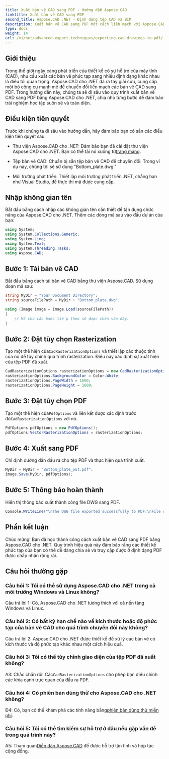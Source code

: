 ```yaml
---
title: Xuất bản vẽ CAD sang PDF - Hướng dẫn Aspose.CAD
linktitle: Xuất bản vẽ CAD sang PDF
second_title: Aspose.CAD .NET - Định dạng tệp CAD và BIM
description: Xuất bản vẽ CAD sang PDF một cách liền mạch với Aspose.CAD cho .NET. Hãy làm theo hướng dẫn từng bước của chúng tôi để chuyển đổi hiệu quả.
type: docs
weight: 14
url: /vi/net/advanced-export-techniques/exporting-cad-drawings-to-pdf/
---
```

## Giới thiệu

Trong thế giới ngày càng phát triển của thiết kế có sự hỗ trợ của máy tính (CAD), nhu cầu xuất các bản vẽ phức tạp sang nhiều định dạng khác nhau là điều tối quan trọng. Aspose.CAD cho .NET đã ra tay giải cứu, cung cấp một bộ công cụ mạnh mẽ để chuyển đổi liền mạch các bản vẽ CAD sang PDF. Trong hướng dẫn này, chúng ta sẽ đi sâu vào quy trình xuất bản vẽ CAD sang PDF bằng Aspose.CAD cho .NET, chia nhỏ từng bước để đảm bảo trải nghiệm học tập suôn sẻ và toàn diện.

## Điều kiện tiên quyết

Trước khi chúng ta đi sâu vào hướng dẫn, hãy đảm bảo bạn có sẵn các điều kiện tiên quyết sau:

-  Thư viện Aspose.CAD cho .NET: Đảm bảo bạn đã cài đặt thư viện Aspose.CAD cho .NET. Bạn có thể tải nó xuống từ[trang mạng](https://releases.aspose.com/cad/net/).

- Tệp bản vẽ CAD: Chuẩn bị sẵn tệp bản vẽ CAD để chuyển đổi. Trong ví dụ này, chúng tôi sẽ sử dụng "Bottom_plate.dwg."

- Môi trường phát triển: Thiết lập môi trường phát triển .NET, chẳng hạn như Visual Studio, để thực thi mã được cung cấp.

## Nhập không gian tên

Bắt đầu bằng cách nhập các không gian tên cần thiết để tận dụng chức năng của Aspose.CAD cho .NET. Thêm các dòng mã sau vào đầu dự án của bạn:

```csharp
using System;
using System.Collections.Generic;
using System.Linq;
using System.Text;
using System.Threading.Tasks;
using Aspose.CAD;
```

## Bước 1: Tải bản vẽ CAD

Bắt đầu bằng cách tải bản vẽ CAD bằng thư viện Aspose.CAD. Sử dụng đoạn mã sau:

```csharp
string MyDir = "Your Document Directory";
string sourceFilePath = MyDir + "Bottom_plate.dwg";

using (Image image = Image.Load(sourceFilePath))
{
    // Mã cho các bước tiếp theo sẽ được chèn vào đây.
}
```

## Bước 2: Đặt tùy chọn Rasterization

 Tạo một thể hiện của`CadRasterizationOptions` và thiết lập các thuộc tính của nó để tùy chỉnh quá trình rasterization. Điều này xác định sự xuất hiện của tệp PDF đã xuất.

```csharp
CadRasterizationOptions rasterizationOptions = new CadRasterizationOptions();
rasterizationOptions.BackgroundColor = Color.White;
rasterizationOptions.PageWidth = 1600;
rasterizationOptions.PageHeight = 1600;
```

## Bước 3: Đặt tùy chọn PDF

 Tạo một thể hiện của`PdfOptions` và liên kết được xác định trước đó`CadRasterizationOptions` với nó.

```csharp
PdfOptions pdfOptions = new PdfOptions();
pdfOptions.VectorRasterizationOptions = rasterizationOptions;
```

## Bước 4: Xuất sang PDF

Chỉ định đường dẫn đầu ra cho tệp PDF và thực hiện quá trình xuất.

```csharp
MyDir = MyDir + "Bottom_plate_out.pdf";
image.Save(MyDir, pdfOptions);
```

## Bước 5: Thông báo hoàn thành

Hiển thị thông báo xuất thành công file DWG sang PDF.

```csharp
Console.WriteLine("\nThe DWG file exported successfully to PDF.\nFile saved at " + MyDir);
```

## Phần kết luận

Chúc mừng! Bạn đã học thành công cách xuất bản vẽ CAD sang PDF bằng Aspose.CAD cho .NET. Quy trình hiệu quả này đảm bảo rằng các thiết kế phức tạp của bạn có thể dễ dàng chia sẻ và truy cập được ở định dạng PDF được chấp nhận rộng rãi.

## Câu hỏi thường gặp

### Câu hỏi 1: Tôi có thể sử dụng Aspose.CAD cho .NET trong cả môi trường Windows và Linux không?

Câu trả lời 1: Có, Aspose.CAD cho .NET tương thích với cả nền tảng Windows và Linux.

### Câu hỏi 2: Có bất kỳ hạn chế nào về kích thước hoặc độ phức tạp của bản vẽ CAD cho quá trình chuyển đổi này không?

Câu trả lời 2: Aspose.CAD cho .NET được thiết kế để xử lý các bản vẽ có kích thước và độ phức tạp khác nhau một cách hiệu quả.

### Câu hỏi 3: Tôi có thể tùy chỉnh giao diện của tệp PDF đã xuất không?

 A3: Chắc chắn rồi! Các`CadRasterizationOptions` cho phép bạn điều chỉnh các khía cạnh trực quan của đầu ra PDF.

### Câu hỏi 4: Có phiên bản dùng thử cho Aspose.CAD cho .NET không?

 Đ4: Có, bạn có thể khám phá các tính năng bằng[phiên bản dùng thử miễn phí](https://releases.aspose.com/).

### Câu hỏi 5: Tôi có thể tìm kiếm sự hỗ trợ ở đâu nếu gặp vấn đề trong quá trình này?

A5: Tham quan[Diễn đàn Aspose.CAD](https://forum.aspose.com/c/cad/19) để được hỗ trợ tận tình và hợp tác cộng đồng.
